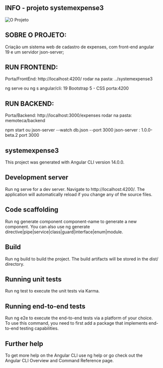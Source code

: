 ## INFO - projeto systemexpense3

![O Projeto](assets/systemexpense3.png)

## SOBRE O PROJETO:
Criação um sistema web de cadastro de expenses, com front-end angular 19 e um servidor json-server;


## RUN FRONTEND:
Porta/FrontEnd: http://localhost:4200/ rodar na pasta: ../systemexpense3

ng serve ou ng s
angular/cli: 19 Bootstrap 5 - CSS porta:4200

## RUN BACKEND:
Porta/Backend: http://localhost:3000/expenses rodar na pasta: memoteca/backend

npm start ou json-server --watch db.json --port 3000
json-server : 1.0.0-beta.2 port 3000

## systemexpense3
This project was generated with Angular CLI version 14.0.0.

## Development server
Run ng serve for a dev server. Navigate to http://localhost:4200/. The application will automatically reload if you change any of the source files.

## Code scaffolding
Run ng generate component component-name to generate a new component. You can also use ng generate directive|pipe|service|class|guard|interface|enum|module.

## Build
Run ng build to build the project. The build artifacts will be stored in the dist/ directory.

## Running unit tests
Run ng test to execute the unit tests via Karma.

## Running end-to-end tests
Run ng e2e to execute the end-to-end tests via a platform of your choice. To use this command, you need to first add a package that implements end-to-end testing capabilities.

## Further help
To get more help on the Angular CLI use ng help or go check out the Angular CLI Overview and Command Reference page.
